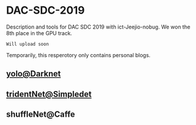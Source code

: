 # DAC-SDC-2019
Description and tools for DAC SDC 2019 with ict-Jeejio-nobug. We won the 8th place in the GPU track.

`Will upload soon`

Temporarily, this resperotory only contains personal blogs.
## [yolo@Darknet](https://github.com/wangyipengw1p/DAC-SDC-2019/tree/master/yolo_darknet)

## [tridentNet@Simpledet](https://github.com/wangyipengw1p/DAC-SDC-2019/tree/master/Simpledet)

## shuffleNet@Caffe

